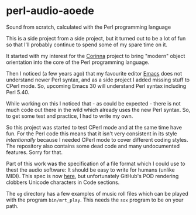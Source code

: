 # perl-audio-aoede
Sound from scratch, calculated with the Perl programming language

This is a side project from a side project, but it turned out to be a
lot of fun so that I'll probably continue to spend some of my spare
time on it.

It started with my interest for the
[Corinna](https://github.com/Perl-Apollo/Corinna) project to bring
"modern" object orientation into the core of the Perl programming
language.

Then I noticed (a few years ago) that my favourite editor
[Emacs](https://www.gnu.org/software/emacs/) does not understand newer
Perl syntax, and as a side project I added missing stuff to
CPerl mode.  So, upcoming Emacs 30 will understand Perl syntax
including Perl 5.40.

While working on this I noticed that - as could be expected - there is
not much code out there in the wild which already uses the new Perl
syntax.  So, to get some test and practice, I had to write my own.

So this project was started to test CPerl mode and at the same time
have fun.  For the Perl code this means that it isn't very consistent
in its style *intentionally* because I needed CPerl mode to cover
different coding styles.  The repository also contains some dead code
and many undocumented features.  Sorry for that.

Part of this work was the specification of a file format which I could
use to thest the audio software: It should be easy to write for humans
(unlike MIDI).  This spec is now
[here](https://github.com/HaraldJoerg/perl-audio-aoede/blob/main/lib/Audio/Aoede/MusicRoll/Format.pod),
but unfortunately GitHub's POD rendering clobbers Unicode characters
in Code sections.

The `eg` directory has a few examples of music roll files which can be
played with the program `bin/mrt_play`.  This needs the `sox` program
to be on your path.
